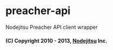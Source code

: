 # preacher-api

Nodejitsu Preacher API client wrapper


#### (C) Copyright 2010 - 2013, [Nodejitsu](http://nodejitsu.com) Inc.

